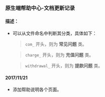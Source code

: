 ### 原生端帮助中心-文档更新记录

#### 描述：

- 可以从文件命名中判断其分类，具体如下：

   > `com_` 开头，则为 **常见问题** 类。
   
   > `charge_` 开头，则为 **充值问题** 类。
   
   > `withdrawal_` 开头，则为 **提款问题** 类。


#### 2017/11/21
- 添加帮助说明各个页面。
